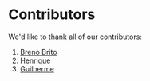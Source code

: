 # Contributors

We'd like to thank all of our contributors:

1. [Breno Brito](https://github.com/brenorb)
2. [Henrique](https://github.com/henriquessb)
3. [Guilherme](https://github.com/fishguil)
